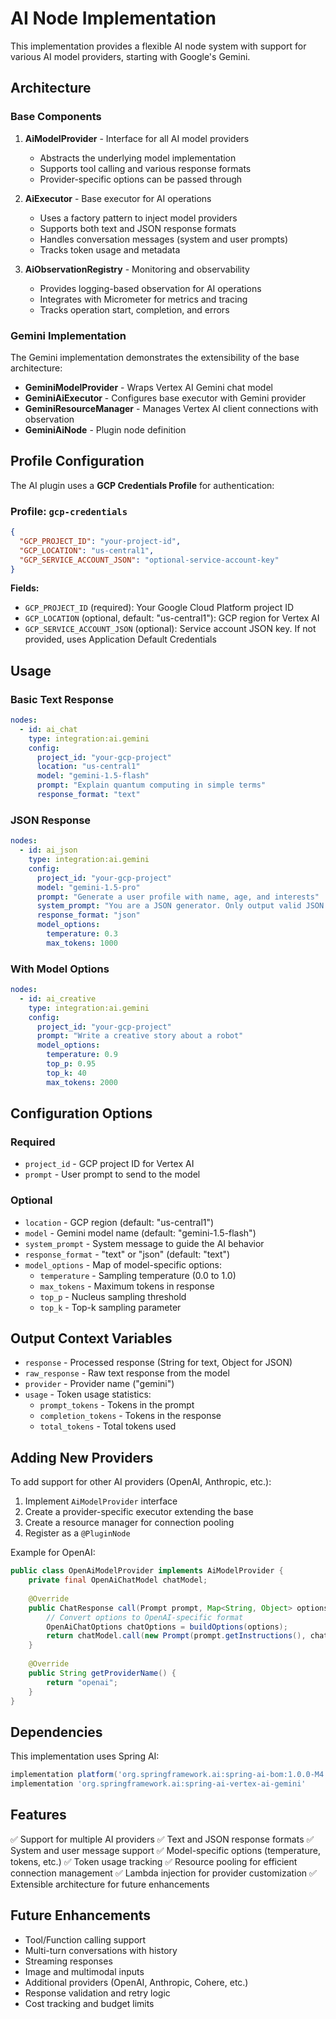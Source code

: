 # AI Node Implementation

This implementation provides a flexible AI node system with support for various AI model providers, starting with Google's Gemini.

## Architecture

### Base Components

1. **AiModelProvider** - Interface for all AI model providers
   - Abstracts the underlying model implementation
   - Supports tool calling and various response formats
   - Provider-specific options can be passed through

2. **AiExecutor** - Base executor for AI operations
   - Uses a factory pattern to inject model providers
   - Supports both text and JSON response formats
   - Handles conversation messages (system and user prompts)
   - Tracks token usage and metadata

3. **AiObservationRegistry** - Monitoring and observability
   - Provides logging-based observation for AI operations
   - Integrates with Micrometer for metrics and tracing
   - Tracks operation start, completion, and errors

### Gemini Implementation

The Gemini implementation demonstrates the extensibility of the base architecture:

- **GeminiModelProvider** - Wraps Vertex AI Gemini chat model
- **GeminiAiExecutor** - Configures base executor with Gemini provider
- **GeminiResourceManager** - Manages Vertex AI client connections with observation
- **GeminiAiNode** - Plugin node definition

## Profile Configuration

The AI plugin uses a **GCP Credentials Profile** for authentication:

### Profile: `gcp-credentials`

```json
{
  "GCP_PROJECT_ID": "your-project-id",
  "GCP_LOCATION": "us-central1",
  "GCP_SERVICE_ACCOUNT_JSON": "optional-service-account-key"
}
```

**Fields:**
- `GCP_PROJECT_ID` (required): Your Google Cloud Platform project ID
- `GCP_LOCATION` (optional, default: "us-central1"): GCP region for Vertex AI
- `GCP_SERVICE_ACCOUNT_JSON` (optional): Service account JSON key. If not provided, uses Application Default Credentials

## Usage

### Basic Text Response

```yaml
nodes:
  - id: ai_chat
    type: integration:ai.gemini
    config:
      project_id: "your-gcp-project"
      location: "us-central1"
      model: "gemini-1.5-flash"
      prompt: "Explain quantum computing in simple terms"
      response_format: "text"
```

### JSON Response

```yaml
nodes:
  - id: ai_json
    type: integration:ai.gemini
    config:
      project_id: "your-gcp-project"
      model: "gemini-1.5-pro"
      prompt: "Generate a user profile with name, age, and interests"
      system_prompt: "You are a JSON generator. Only output valid JSON."
      response_format: "json"
      model_options:
        temperature: 0.3
        max_tokens: 1000
```

### With Model Options

```yaml
nodes:
  - id: ai_creative
    type: integration:ai.gemini
    config:
      project_id: "your-gcp-project"
      prompt: "Write a creative story about a robot"
      model_options:
        temperature: 0.9
        top_p: 0.95
        top_k: 40
        max_tokens: 2000
```

## Configuration Options

### Required
- `project_id` - GCP project ID for Vertex AI
- `prompt` - User prompt to send to the model

### Optional
- `location` - GCP region (default: "us-central1")
- `model` - Gemini model name (default: "gemini-1.5-flash")
- `system_prompt` - System message to guide the AI behavior
- `response_format` - "text" or "json" (default: "text")
- `model_options` - Map of model-specific options:
  - `temperature` - Sampling temperature (0.0 to 1.0)
  - `max_tokens` - Maximum tokens in response
  - `top_p` - Nucleus sampling threshold
  - `top_k` - Top-k sampling parameter

## Output Context Variables

- `response` - Processed response (String for text, Object for JSON)
- `raw_response` - Raw text response from the model
- `provider` - Provider name ("gemini")
- `usage` - Token usage statistics:
  - `prompt_tokens` - Tokens in the prompt
  - `completion_tokens` - Tokens in the response
  - `total_tokens` - Total tokens used

## Adding New Providers

To add support for other AI providers (OpenAI, Anthropic, etc.):

1. Implement `AiModelProvider` interface
2. Create a provider-specific executor extending the base
3. Create a resource manager for connection pooling
4. Register as a `@PluginNode`

Example for OpenAI:

```java
public class OpenAiModelProvider implements AiModelProvider {
    private final OpenAiChatModel chatModel;
    
    @Override
    public ChatResponse call(Prompt prompt, Map<String, Object> options) {
        // Convert options to OpenAI-specific format
        OpenAiChatOptions chatOptions = buildOptions(options);
        return chatModel.call(new Prompt(prompt.getInstructions(), chatOptions));
    }
    
    @Override
    public String getProviderName() {
        return "openai";
    }
}
```

## Dependencies

This implementation uses Spring AI:
```gradle
implementation platform('org.springframework.ai:spring-ai-bom:1.0.0-M4')
implementation 'org.springframework.ai:spring-ai-vertex-ai-gemini'
```

## Features

✅ Support for multiple AI providers
✅ Text and JSON response formats
✅ System and user message support
✅ Model-specific options (temperature, tokens, etc.)
✅ Token usage tracking
✅ Resource pooling for efficient connection management
✅ Lambda injection for provider customization
✅ Extensible architecture for future enhancements

## Future Enhancements

- Tool/Function calling support
- Multi-turn conversations with history
- Streaming responses
- Image and multimodal inputs
- Additional providers (OpenAI, Anthropic, Cohere, etc.)
- Response validation and retry logic
- Cost tracking and budget limits
